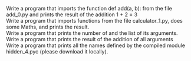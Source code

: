 Write a program that imports the function def add(a, b): from the file add_0.py and prints the result of the addition 1 + 2 = 3  
Write a program that imports functions from the file calculator_1.py, does some Maths, and prints the result.  
Write a program that prints the number of and the list of its arguments.  
Write a program that prints the result of the addition of all arguments  
Write a program that prints all the names defined by the compiled module hidden_4.pyc (please download it locally).  
